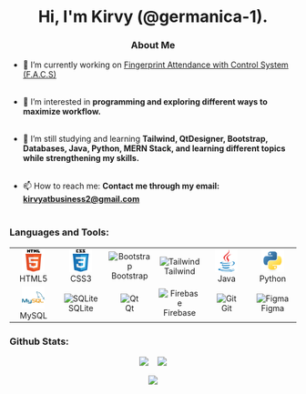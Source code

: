 <h1 align="center">Hi, I'm Kirvy (@germanica-1).</h1>

<h3 align="center">About Me</h3>

- 🔭 I’m currently working on [Fingerprint Attendance with Control System (F.A.C.S)](https://github.com/germanica-1/Biometric-Attendance)  
  <br />

- 👀 I’m interested in **programming and exploring different ways to maximize workflow.**  
  <br />

- 🌱 I’m still studying and learning **Tailwind, QtDesigner, Bootstrap, Databases, Java, Python, MERN Stack, and learning different topics while strengthening my skills.**  
  <br />

- 📫 How to reach me: **Contact me through my email: kirvyatbusiness2@gmail.com**  
  <br />

<h3 align="left">Languages and Tools:</h3>

<table>
  <tr>
    <td align="center" width="80">
      <img src="https://raw.githubusercontent.com/devicons/devicon/master/icons/html5/html5-original-wordmark.svg" width="40" height="40" alt="HTML5" />
      <br />HTML5
    </td>
    <td align="center" width="80">
      <img src="https://raw.githubusercontent.com/devicons/devicon/master/icons/css3/css3-original-wordmark.svg" width="40" height="40" alt="CSS3" />
      <br />CSS3
    </td>
    <td align="center" width="80">
      <img src="https://cdn.jsdelivr.net/gh/devicons/devicon/icons/bootstrap/bootstrap-original.svg" width="40" height="40" alt="Bootstrap" />
      <br />Bootstrap
    </td>
    <td align="center" width="80">
      <img src="https://www.vectorlogo.zone/logos/tailwindcss/tailwindcss-icon.svg" width="40" height="40" alt="Tailwind" />
      <br />Tailwind
    </td>
    <td align="center" width="80">
      <img src="https://raw.githubusercontent.com/devicons/devicon/master/icons/java/java-original.svg" width="40" height="40" alt="Java" />
      <br />Java
    </td>
    <td align="center" width="80">
      <img src="https://raw.githubusercontent.com/devicons/devicon/master/icons/python/python-original.svg" width="40" height="40" alt="Python" />
      <br />Python
    </td>
  </tr>
  <tr>
    <td align="center" width="80">
      <img src="https://raw.githubusercontent.com/devicons/devicon/master/icons/mysql/mysql-original-wordmark.svg" width="40" height="40" alt="MySQL" />
      <br />MySQL
    </td>
    <td align="center" width="80">
      <img src="https://www.vectorlogo.zone/logos/sqlite/sqlite-icon.svg" width="40" height="40" alt="SQLite" />
      <br />SQLite
    </td>
    <td align="center" width="80">
      <img src="https://upload.wikimedia.org/wikipedia/commons/0/0b/Qt_logo_2016.svg" width="40" height="40" alt="Qt" />
      <br />Qt
    </td>
    <td align="center" width="80">
      <img src="https://cdn.jsdelivr.net/gh/devicons/devicon/icons/firebase/firebase-plain.svg" width="40" height="40" alt="Firebase" />
      <br />Firebase
    </td>
    <td align="center" width="80">
      <img src="https://www.vectorlogo.zone/logos/git-scm/git-scm-icon.svg" width="40" height="40" alt="Git" />
      <br />Git
    </td>
    <td align="center" width="80">
      <img src="https://www.vectorlogo.zone/logos/figma/figma-icon.svg" width="40" height="40" alt="Figma" />
      <br />Figma
    </td>
  </tr>
</table>

<h3 align="left">Github Stats:</h3>

<p align="center">
  <img src="https://github-readme-stats.vercel.app/api/top-langs?username=germanica-1&show_icons=true&theme=dark&locale=en&layout=compact&cache_seconds=200" width="330" />
  &nbsp;&nbsp;
  <img src="https://github-readme-streak-stats.herokuapp.com/?user=germanica-1&theme=dark&cache_seconds=200" width="330" />
</p>

<p align="center">
  <img src="https://github-readme-stats.vercel.app/api?username=germanica-1&show_icons=true&theme=dark&locale=en&cache_seconds=200" width="400" />
</p>
